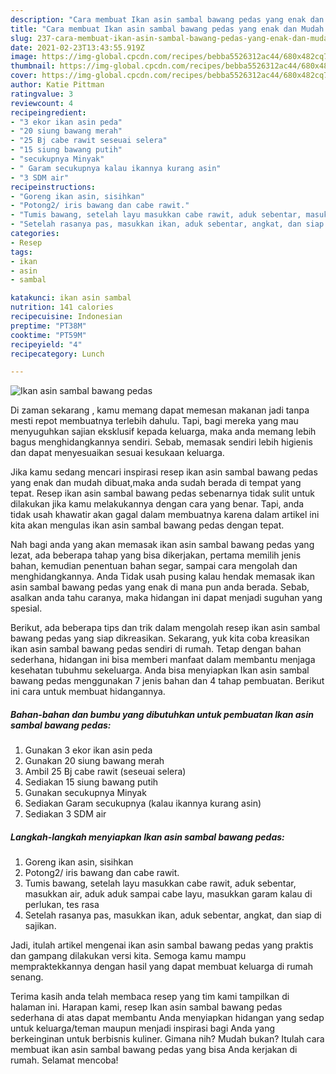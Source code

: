 ```yaml
---
description: "Cara membuat Ikan asin sambal bawang pedas yang enak dan Mudah Dibuat"
title: "Cara membuat Ikan asin sambal bawang pedas yang enak dan Mudah Dibuat"
slug: 237-cara-membuat-ikan-asin-sambal-bawang-pedas-yang-enak-dan-mudah-dibuat
date: 2021-02-23T13:43:55.919Z
image: https://img-global.cpcdn.com/recipes/bebba5526312ac44/680x482cq70/ikan-asin-sambal-bawang-pedas-foto-resep-utama.jpg
thumbnail: https://img-global.cpcdn.com/recipes/bebba5526312ac44/680x482cq70/ikan-asin-sambal-bawang-pedas-foto-resep-utama.jpg
cover: https://img-global.cpcdn.com/recipes/bebba5526312ac44/680x482cq70/ikan-asin-sambal-bawang-pedas-foto-resep-utama.jpg
author: Katie Pittman
ratingvalue: 3
reviewcount: 4
recipeingredient:
- "3 ekor ikan asin peda"
- "20 siung bawang merah"
- "25 Bj cabe rawit seseuai selera"
- "15 siung bawang putih"
- "secukupnya Minyak"
- " Garam secukupnya kalau ikannya kurang asin"
- "3 SDM air"
recipeinstructions:
- "Goreng ikan asin, sisihkan"
- "Potong2/ iris bawang dan cabe rawit."
- "Tumis bawang, setelah layu masukkan cabe rawit, aduk sebentar, masukkan air, aduk aduk sampai cabe layu, masukkan garam kalau di perlukan, tes rasa"
- "Setelah rasanya pas, masukkan ikan, aduk sebentar, angkat, dan siap di sajikan."
categories:
- Resep
tags:
- ikan
- asin
- sambal

katakunci: ikan asin sambal 
nutrition: 141 calories
recipecuisine: Indonesian
preptime: "PT38M"
cooktime: "PT59M"
recipeyield: "4"
recipecategory: Lunch

---
```



![Ikan asin sambal bawang pedas](https://img-global.cpcdn.com/recipes/bebba5526312ac44/680x482cq70/ikan-asin-sambal-bawang-pedas-foto-resep-utama.jpg)

Di zaman  sekarang , kamu memang dapat memesan makanan jadi tanpa mesti repot membuatnya terlebih dahulu. Tapi, bagi mereka yang mau menyuguhkan sajian eksklusif kepada keluarga, maka anda memang lebih bagus menghidangkannya sendiri. Sebab, memasak sendiri lebih higienis dan dapat menyesuaikan sesuai kesukaan keluarga.

Jika kamu sedang mencari inspirasi resep ikan asin sambal bawang pedas yang enak dan mudah dibuat,maka anda sudah berada di tempat yang tepat. Resep ikan asin sambal bawang pedas  sebenarnya tidak sulit untuk dilakukan jika kamu melakukannya dengan cara yang benar. Tapi, anda tidak usah khawatir akan gagal dalam membuatnya 
karena dalam artikel ini kita akan mengulas ikan asin sambal bawang pedas dengan tepat.  



Nah bagi anda yang akan memasak ikan asin sambal bawang pedas yang lezat, ada beberapa tahap yang bisa dikerjakan, pertama memilih jenis bahan, kemudian penentuan bahan segar, sampai cara mengolah dan menghidangkannya. Anda Tidak usah pusing kalau hendak memasak ikan asin sambal bawang pedas yang enak di mana pun anda berada. Sebab, asalkan anda  tahu caranya, maka hidangan ini dapat menjadi suguhan yang spesial.

Berikut, ada beberapa tips dan trik dalam mengolah resep ikan asin sambal bawang pedas yang siap dikreasikan. Sekarang, yuk kita coba kreasikan ikan asin sambal bawang pedas sendiri di rumah. Tetap dengan bahan sederhana, hidangan ini bisa memberi manfaat dalam membantu menjaga kesehatan tubuhmu sekeluarga. Anda bisa menyiapkan Ikan asin sambal bawang pedas menggunakan 7 jenis bahan dan 4 tahap pembuatan. Berikut ini cara untuk membuat hidangannya.

<!--inarticleads1-->

##### Bahan-bahan dan bumbu yang dibutuhkan untuk pembuatan Ikan asin sambal bawang pedas:

1. Gunakan 3 ekor ikan asin peda
1. Gunakan 20 siung bawang merah
1. Ambil 25 Bj cabe rawit (seseuai selera)
1. Sediakan 15 siung bawang putih
1. Gunakan secukupnya Minyak
1. Sediakan  Garam secukupnya (kalau ikannya kurang asin)
1. Sediakan 3 SDM air




<!--inarticleads2-->

##### Langkah-langkah menyiapkan Ikan asin sambal bawang pedas:

1. Goreng ikan asin, sisihkan
1. Potong2/ iris bawang dan cabe rawit.
1. Tumis bawang, setelah layu masukkan cabe rawit, aduk sebentar, masukkan air, aduk aduk sampai cabe layu, masukkan garam kalau di perlukan, tes rasa
1. Setelah rasanya pas, masukkan ikan, aduk sebentar, angkat, dan siap di sajikan.




Jadi, itulah artikel mengenai  ikan asin sambal bawang pedas  yang praktis dan gampang dilakukan versi kita. Semoga kamu mampu mempraktekkannya dengan hasil yang dapat membuat keluarga di rumah senang. 

Terima kasih anda telah membaca resep yang tim kami tampilkan di halaman ini. Harapan kami, resep  Ikan asin sambal bawang pedas sederhana di atas dapat membantu Anda menyiapkan hidangan yang sedap untuk keluarga/teman maupun menjadi inspirasi bagi Anda yang berkeinginan untuk berbisnis kuliner. Gimana nih? Mudah bukan? Itulah cara membuat ikan asin sambal bawang pedas yang bisa Anda kerjakan di rumah. Selamat mencoba!

